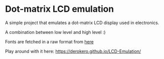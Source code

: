 # Dot-matrix LCD emulation

A simple project that emulates a dot-matrix LCD display used in electronics. 


A combination between low level and high level :)


Fonts are fetched in a raw format from [here](https://github.com/basti79/LCD-fonts)


Play around with it here: https://derokero.github.io/LCD-Emulation/
